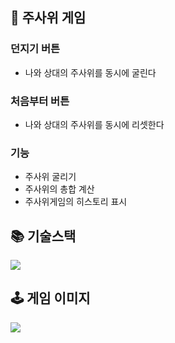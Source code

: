 ## 🎲 주사위 게임


### 던지기 버튼
 - 나와 상대의 주사위를 동시에 굴린다 
### 처음부터 버튼
 - 나와 상대의 주사위를 동시에 리셋한다

### 기능
 - 주사위 굴리기
 - 주사위의 총합 계산
 - 주사위게임의 히스토리 표시

## 📚 기술스택
<div>
 <img src="https://github.com/user-attachments/assets/f136b31a-a133-4d82-8a4b-4e2540eacfd1">
</div>

## 🕹️ 게임 이미지
<div>
  <img src="https://github.com/user-attachments/assets/f76ce633-227f-4bc4-9c47-0fbaa2a8acf0">
</div>
